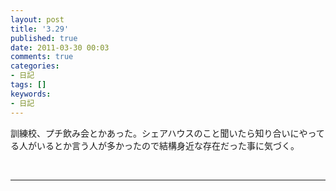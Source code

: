 ```yaml
---
layout: post
title: '3.29'
published: true
date: 2011-03-30 00:03
comments: true
categories:
- 日記
tags: []
keywords:
- 日記
---
```

訓練校、プチ飲み会とかあった。シェアハウスのこと聞いたら知り合いにやってる人がいるとか言う人が多かったので結構身近な存在だった事に気づく。

&nbsp;

---

